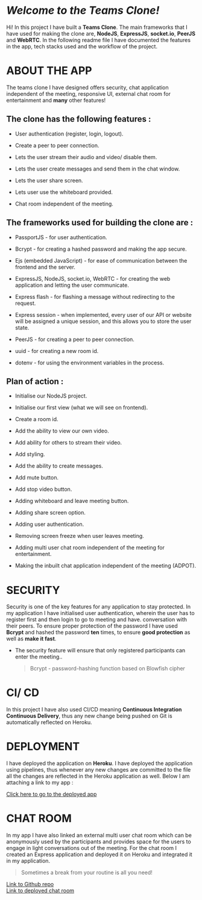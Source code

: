 # *Welcome to the Teams Clone!*

Hi! In this project I have built a **Teams Clone**. The main frameworks that I have used for making the clone are, **NodeJS**, **ExpressJS**, **socket.io**, **PeerJS** and **WebRTC**. In the following readme file I have documented the features in the app, tech stacks used and the workflow of the project.


# ABOUT THE APP

The teams clone I have designed offers security, chat application independent of the meeting, responsive UI, external chat room for entertainment and  **many** other features!

## The clone has the following features :
- User authentication (register, login, logout).

- Create a peer to peer connection.

- Lets the user stream their audio and video/ disable them.

- Lets the user create messages and send them in the chat window.

- Lets the user share screen.

- Lets user use the whiteboard provided.

- Chat room independent of the meeting.


## The frameworks used for building the clone are :
- PassportJS - for user authentication.

- Bcrypt - for creating a hashed password and making the app secure.

 - Ejs (embedded JavaScript) - for ease of communication between the frontend and the server.

- ExpressJS, NodeJS, socket.io, WebRTC - for creating the web application and letting the user communicate.

- Express flash - for flashing a message without redirecting to the request.

- Express session - when implemented, every user of our API or website will be assigned a unique session, and this allows you to store the user state.

- PeerJS - for creating a peer to peer connection.

- uuid - for creating a new room id.

- dotenv - for using the environment variables in the process.

## Plan of action :
- Initialise our NodeJS project.

- Initialise our first view (what we will see on frontend).

- Create a room id.

- Add the ability to view our own video.

- Add ability for others to stream their video.

- Add styling.

- Add the ability to create messages.

- Add mute button.

- Add stop video button.

- Adding whiteboard and leave meeting button.

- Adding share screen option.

- Adding user authentication.

- Removing screen freeze when user leaves meeting.

- Adding multi user chat room independent of the meeting for entertainment.

- Making the inbuilt chat application independent of the meeting (ADPOT).


# SECURITY

Security is one of the key features for any application to stay protected. In my application I have initialised user authentication, wherein the user has to register first and then login to go to meeting and have. conversation with their peers.
To ensure proper protection of the password I have used **Bcrypt** and hashed the password **ten** times, to ensure **good protection** as well as **make it fast**.

- The security feature will ensure that only registered participants can enter the meeting..
	> Bcrypt - password-hashing function based on Blowfish cipher

# CI/ CD

In this project I have also used CI/CD meaning **Continuous Integration Continuous Delivery**, thus any new change being pushed on Git is automatically reflected on Heroku.

# DEPLOYMENT

I have deployed the application on **Heroku**. I have deployed the application using pipelines, thus whenever any new changes are committed to the file all the changes are reflected in the Heroku application as well. Below I am attaching a link to my app :

[Click here to go to the deployed app](https://pacific-hamlet-30189.herokuapp.com/d0fa2eba-ab6d-416e-854b-b07c9afd2006)

# CHAT ROOM

In my app I have also linked an external multi user chat room which can be anonymously used by the participants and provides space for the users to engage in light conversations out of the meeting.
For the chat room I created an Express application and deployed it on Heroku and integrated it in my application. 

> Sometimes a break from your routine is all you need!

[Link to Github repo](https://github.com/bahirithikaramp/ChatCord.git)  
[Link to deployed chat room](https://fathomless-chamber-19683.herokuapp.com/)

